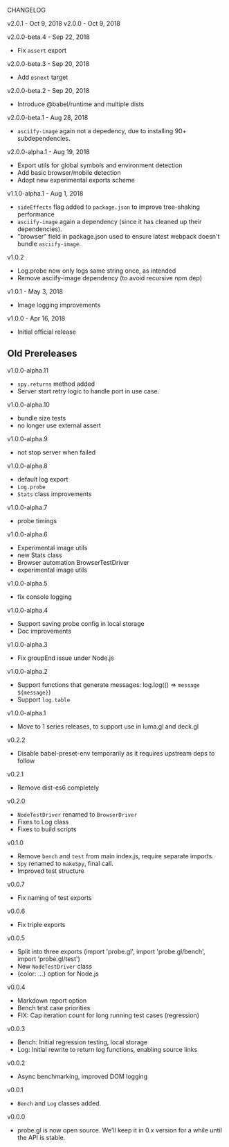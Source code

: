 CHANGELOG

v2.0.1 - Oct 9, 2018
v2.0.0 - Oct 9, 2018

v2.0.0-beta.4 - Sep 22, 2018
- Fix `assert` export

v2.0.0-beta.3 - Sep 20, 2018
- Add `esnext` target

v2.0.0-beta.2 - Sep 20, 2018
- Introduce @babel/runtime and multiple dists

v2.0.0-beta.1 - Aug 28, 2018
- `asciify-image` again not a depedency, due to installing 90+ subdependencies.

v2.0.0-alpha.1 - Aug 19, 2018
- Export utils for global symbols and environment detection
- Add basic browser/mobile detection
- Adopt new experimental exports scheme

v1.1.0-alpha.1 - Aug 1, 2018
- `sideEffects` flag added to `package.json` to improve tree-shaking performance
- `asciify-image` again a dependency (since it has cleaned up their dependencies).
- "browser" field in package.json used to ensure latest webpack doesn't bundle `asciify-image`.

v1.0.2
- Log.probe now only logs same string once, as intended
- Remove asciify-image dependency (to avoid recursive npm dep)

v1.0.1 - May 3, 2018
- Image logging improvements

v1.0.0 - Apr 16, 2018
- Initial official release

## Old Prereleases

v1.0.0-alpha.11
- `spy.returns` method added
- Server start retry logic to handle port in use case.

v1.0.0-alpha.10
- bundle size tests
- no longer use external assert

v1.0.0-alpha.9
- not stop server when failed

v1.0.0-alpha.8
- default log export
- `Log.probe` 
- `Stats` class improvements

v1.0.0-alpha.7
- probe timings

v1.0.0-alpha.6
- Experimental image utils
- new Stats class
- Browser automation BrowserTestDriver
- experimental image utils

v1.0.0-alpha.5
- fix console logging

v1.0.0-alpha.4
- Support saving probe config in local storage
- Doc improvements

v1.0.0-alpha.3
- Fix groupEnd issue under Node.js

v1.0.0-alpha.2
- Support functions that generate messages: log.log(() => `message ${message}`)
- Support `log.table`

v1.0.0-alpha.1
- Move to 1 series releases, to support use in luma.gl and deck.gl

v0.2.2
- Disable babel-preset-env temporarily as it requires upstream deps to follow

v0.2.1
- Remove dist-es6 completely

v0.2.0
- `NodeTestDriver` renamed to `BrowserDriver`
- Fixes to Log class
- Fixes to build scripts

v0.1.0
- Remove `bench` and `test` from main index.js, require separate imports.
- `Spy` renamed to `makeSpy`, final call.
- Improved test structure

v0.0.7
- Fix naming of test exports

v0.0.6
- Fix triple exports

v0.0.5
- Split into three exports (import 'probe.gl', import 'probe.gl/bench', import 'probe.gl/test')
- New `NodeTestDriver` class
- {color: ...} option for Node.js

v0.0.4
- Markdown report option
- Bench test case priorities
- FIX: Cap iteration count for long running test cases (regression)

v0.0.3
- Bench: Initial regression testing, local storage
- Log: Initial rewrite to return log functions, enabling source links

v0.0.2
- Async benchmarking, improved DOM logging

v0.0.1
- `Bench` and `Log` classes added.

v0.0.0
- probe.gl is now open source. We'll keep it in 0.x version for a while until the API is stable.
